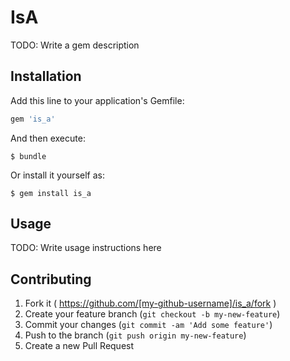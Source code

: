 # IsA

TODO: Write a gem description

## Installation

Add this line to your application's Gemfile:

```ruby
gem 'is_a'
```

And then execute:

    $ bundle

Or install it yourself as:

    $ gem install is_a

## Usage

TODO: Write usage instructions here

## Contributing

1. Fork it ( https://github.com/[my-github-username]/is_a/fork )
2. Create your feature branch (`git checkout -b my-new-feature`)
3. Commit your changes (`git commit -am 'Add some feature'`)
4. Push to the branch (`git push origin my-new-feature`)
5. Create a new Pull Request
